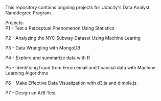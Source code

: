 This repository contains ongoing projects for Udacity's Data Analyst Nanodegree Program.

Projects:                                                                                                                                 
P1 - Test a Perceptual Phenomenon Using Statistics     

P2 - Analyzing the NYC Subway Dataset Using Machine Learing    

P3 - Data Wrangling with MongoDB				

P4 - Explore and summarize data with R

P5 - Identifying fraud from Enron email and financial data with Machine Learning Algorithms		

P6 - Make Effective Data Visualization with d3.js and dimple.js

P7 - Design an A/B Test
